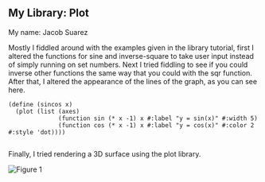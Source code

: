 ## My Library: Plot
My name: Jacob Suarez

  Mostly I fiddled around with the examples given in the library tutorial, first I altered the functions for sine and inverse-square to take user input instead of simply running on set numbers. Next I tried fiddling to see if you could inverse other functions the same way that you could with the sqr function. After that, I altered the appearance of the lines of the graph, as you can see here.
```
(define (sincos x)
  (plot (list (axes)
              (function sin (* x -1) x #:label "y = sin(x)" #:width 5)
              (function cos (* x -1) x #:label "y = cos(x)" #:color 2 #:style 'dot))))
              
```              

Finally, I tried rendering a 3D surface using the plot library.

![Figure 1](https://github.com/Onamar/FP1/blob/master/figure1.JPG)
